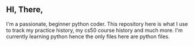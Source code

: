 ## HI, There, 
I'm a passionate, beginner python coder. This repository here is what I use to track my practice history, my cs50 course history and much more.
I'm currently learning python hence the only files here are python files. 
